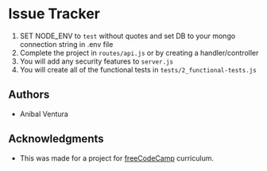 # Issue Tracker

1. SET NODE_ENV to `test` without quotes and set DB to your mongo connection string in .env file
2. Complete the project in `routes/api.js` or by creating a handler/controller
3. You will add any security features to `server.js`
4. You will create all of the functional tests in `tests/2_functional-tests.js`

## Authors

- Anibal Ventura

## Acknowledgments

- This was made for a project for [freeCodeCamp](https://www.freecodecamp.org/) curriculum.
